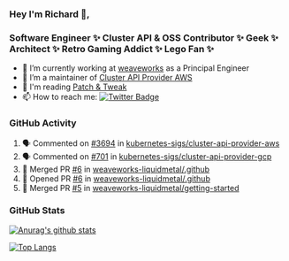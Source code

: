 ### Hey I'm Richard 👋, 

<h3 align="left">Software Engineer ✨ Cluster API & OSS Contributor ✨ Geek ✨ Architect ✨ Retro Gaming Addict ✨ Lego Fan ✨</h3>

- 🔭 I’m currently working at [weaveworks](https://github.com/weaveworks) as a Principal Engineer
- 👯 I’m a maintainer of [Cluster API Provider AWS](https://github.com/kubernetes-sigs/cluster-api-provider-aws)
- 💬 I'm reading [Patch & Tweak](https://bjooks.com/products/patch-tweak-exploring-modular-synthesis)
- 📫 How to reach me: [![Twitter Badge](https://img.shields.io/badge/-@fruit_case-00acee?style=flat&logo=Twitter&logoColor=white)](https://twitter.com/intent/follow?screen_name=fruit_case "Follow on Twitter")

### GitHub Activity 

<!--START_SECTION:activity-->
1. 🗣 Commented on [#3694](https://github.com/kubernetes-sigs/cluster-api-provider-aws/issues/3694) in [kubernetes-sigs/cluster-api-provider-aws](https://github.com/kubernetes-sigs/cluster-api-provider-aws)
2. 🗣 Commented on [#701](https://github.com/kubernetes-sigs/cluster-api-provider-gcp/issues/701) in [kubernetes-sigs/cluster-api-provider-gcp](https://github.com/kubernetes-sigs/cluster-api-provider-gcp)
3. 🎉 Merged PR [#6](https://github.com/weaveworks-liquidmetal/.github/pull/6) in [weaveworks-liquidmetal/.github](https://github.com/weaveworks-liquidmetal/.github)
4. 💪 Opened PR [#6](https://github.com/weaveworks-liquidmetal/.github/pull/6) in [weaveworks-liquidmetal/.github](https://github.com/weaveworks-liquidmetal/.github)
5. 🎉 Merged PR [#5](https://github.com/weaveworks-liquidmetal/getting-started/pull/5) in [weaveworks-liquidmetal/getting-started](https://github.com/weaveworks-liquidmetal/getting-started)
<!--END_SECTION:activity-->

### GitHub Stats

[![Anurag's github stats](https://github-readme-stats.vercel.app/api?username=richardcase&count_private=true&show_icons=true)](https://github.com/anuraghazra/github-readme-stats)

[![Top Langs](https://github-readme-stats.vercel.app/api/top-langs/?username=richardcase&hide=html&layout=compact)](https://github.com/anuraghazra/github-readme-stats)
